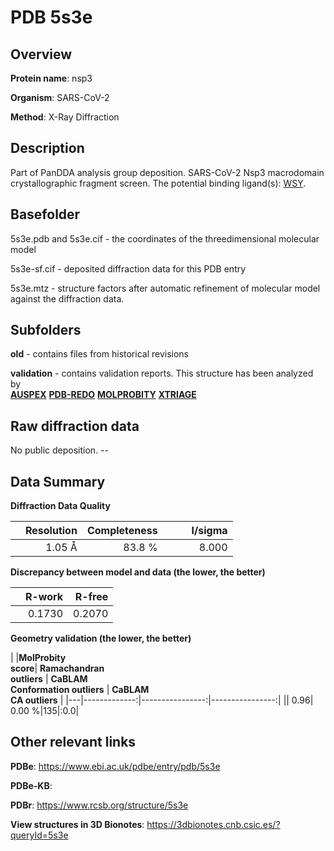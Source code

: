 # PDB 5s3e

## Overview

**Protein name**: nsp3

**Organism**: SARS-CoV-2

**Method**: X-Ray Diffraction

## Description

Part of PanDDA analysis group deposition. SARS-CoV-2 Nsp3 macrodomain crystallographic fragment screen. The potential binding ligand(s): [WSY](https://www.rcsb.org/ligand/WSY).

## Basefolder

5s3e.pdb and 5s3e.cif - the coordinates of the threedimensional molecular model

5s3e-sf.cif - deposited diffraction data for this PDB entry

5s3e.mtz - structure factors after automatic refinement of molecular model against the diffraction data.

## Subfolders



**old** - contains files from historical revisions

**validation** - contains validation reports. This structure has been analyzed by <br>[**AUSPEX**](https://github.com/thorn-lab/coronavirus_structural_task_force/tree/master/pdb/nsp3/SARS-CoV-2/5s3e/validation/auspex) [**PDB-REDO**](https://github.com/thorn-lab/coronavirus_structural_task_force/tree/master/pdb/nsp3/SARS-CoV-2/5s3e/validation/pdb-redo) [**MOLPROBITY**](https://github.com/thorn-lab/coronavirus_structural_task_force/tree/master/pdb/nsp3/SARS-CoV-2/5s3e/validation/molprobity) [**XTRIAGE**](https://github.com/thorn-lab/coronavirus_structural_task_force/blob/master/pdb/nsp3/SARS-CoV-2/5s3e/validation/Xtriage_output.log)   



## Raw diffraction data

No public deposition. --<br> 

## Data Summary
**Diffraction Data Quality**

|   | Resolution | Completeness| I/sigma |
|---|-------------:|----------------:|--------------:|
|   |1.05 Å|83.8  %|<img width=50/>8.000|

**Discrepancy between model and data (the lower, the better)**

|   | **R-work**| **R-free**   
|---|-------------:|----------------:|           
||  0.1730|  0.2070|

**Geometry validation (the lower, the better)**

|   |**MolProbity<br>score**| **Ramachandran<br>outliers** | **CaBLAM<br>Conformation outliers** | **CaBLAM<br>CA outliers** |
|---|-------------:|----------------:|----------------:|
||  0.96|  0.00 %|135|:0.0|

 

 



## Other relevant links 
**PDBe**:  https://www.ebi.ac.uk/pdbe/entry/pdb/5s3e

**PDBe-KB**:  
 
**PDBr**: https://www.rcsb.org/structure/5s3e 

**View structures in 3D Bionotes**: https://3dbionotes.cnb.csic.es/?queryId=5s3e

